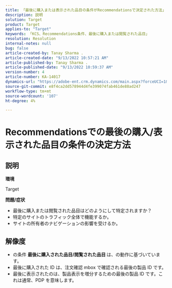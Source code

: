 ```yaml
---
title: 「最後に購入または表示された品目の条件がRecommendationsで決定された方法」
description: 説明
solution: Target
product: Target
applies-to: "Target"
keywords: 「KCS、Recommendations条件、最後に購入または閲覧された品目」
resolution: Resolution
internal-notes: null
bug: false
article-created-by: Tanay Sharma .
article-created-date: "9/13/2022 10:57:21 AM"
article-published-by: Tanay Sharma .
article-published-date: "9/13/2022 10:59:37 AM"
version-number: 4
article-number: KA-14017
dynamics-url: "https://adobe-ent.crm.dynamics.com/main.aspx?forceUCI=1&pagetype=entityrecord&etn=knowledgearticle&id=99a986d1-5233-ed11-9db1-002248086735"
source-git-commit: e8f4ca2dd578944d4fe399074fab461de88ad247
workflow-type: tm+mt
source-wordcount: '107'
ht-degree: 4%

---
```


# Recommendationsでの最後の購入/表示された品目の条件の決定方法

## 説明


<b>環境</b>

Target



<b>問題/症状</b>

- 最後に購入または閲覧された品目はどのようにして特定されますか？
- 特定のサイトのトラフィック全体で機能するか。
- サイトの所有者のナビゲーションの影響を受けるか。





## 解像度


- の条件 <b>最後に購入された品目/閲覧された品目 </b>は、の動作に基づいています。
- 最後に購入された ID は、注文確認 mbox で確認される最後の製品 ID です。
- 最後に表示されたのは、製品表示を増分するための最後の製品 ID です。これは通常、PDP を意味します。

